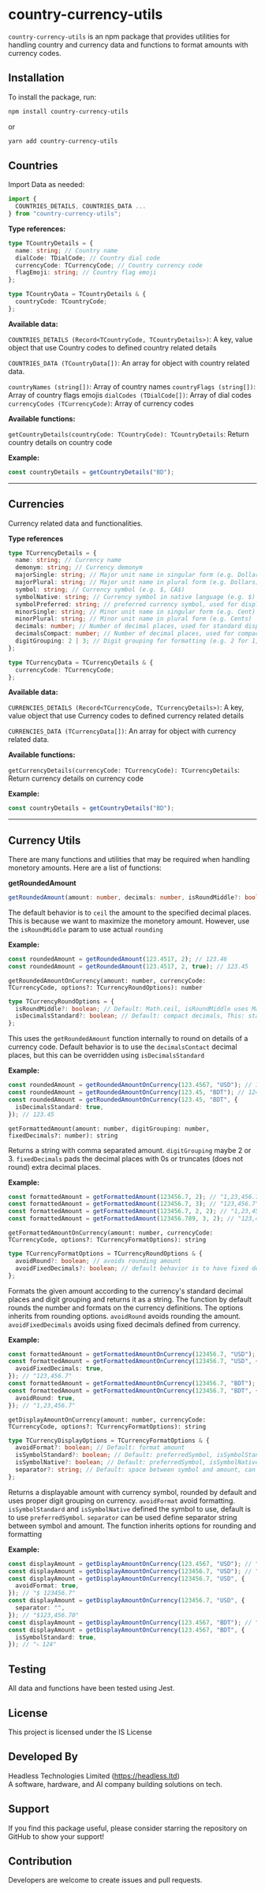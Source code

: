 # country-currency-utils

`country-currency-utils` is an npm package that provides utilities for handling country and currency data and functions to format amounts with currency codes.

## Installation

To install the package, run:

```bash
npm install country-currency-utils
```

or

```bash
yarn add country-currency-utils
```

## Countries

Import Data as needed:

```typescript
import {
  COUNTRIES_DETAILS, COUNTRIES_DATA ...
} from "country-currency-utils";
```

**Type references:**

```typescript
type TCountryDetails = {
  name: string; // Country name
  dialCode: TDialCode; // Country dial code
  currencyCode: TCurrencyCode; // Country currency code
  flagEmoji: string; // Country flag emoji
};

type TCountryData = TCountryDetails & {
  countryCode: TCountryCode;
};
```

**Available data:**

`COUNTRIES_DETAILS (Record<TCountryCode, TCountryDetails>)`: A key, value object that use Country codes to defined country related details

`COUNTRIES_DATA (TCountryData[])`: An array for object with country related data.

`countryNames (string[])`: Array of country names
`countryFlags (string[])`: Array of country flags emojis
`dialCodes (TDialCode[])`: Array of dial codes
`currencyCodes (TCurrencyCode)`: Array of currency codes

**Available functions:**

`getCountryDetails(countryCode: TCountryCode): TCountryDetails`: Return country details on country code

**Example:**

```typescript
const countryDetails = getCountryDetails("BD");
```

---

## Currencies

Currency related data and functionalities.

**Type references**

```typescript
type TCurrencyDetails = {
  name: string; // Currency name
  demonym: string; // Currency demonym
  majorSingle: string; // Major unit name in singular form (e.g. Dollar)
  majorPlural: string; // Major unit name in plural form (e.g. Dollars)
  symbol: string; // Currency symbol (e.g. $, CA$)
  symbolNative: string; // Currency symbol in native language (e.g. $)
  symbolPreferred: string; // preferred currency symbol, used for display
  minorSingle: string; // Minor unit name in singular form (e.g. Cent)
  minorPlural: string; // Minor unit name in plural form (e.g. Cents)
  decimals: number; // Number of decimal places, used for standard display
  decimalsCompact: number; // Number of decimal places, used for compact display
  digitGrouping: 2 | 3; // Digit grouping for formatting (e.g. 2 for 1,00,000, 3 for 100,000)
};

type TCurrencyData = TCurrencyDetails & {
  currencyCode: TCurrencyCode;
};
```

**Available data:**

`CURRENCIES_DETAILS (Record<TCurrencyCode, TCurrencyDetails>)`: A key, value object that use Currency codes to defined currency related details

`CURRENCIES_DATA (TCurrencyData[])`: An array for object with currency related data.

**Available functions:**

`getCurrencyDetails(currencyCode: TCurrencyCode): TCurrencyDetails`: Return currency details on currency code

**Example:**

```typescript
const countryDetails = getCountryDetails("BD");
```

---

## Currency Utils

There are many functions and utilities that may be required when handling monetory amounts.
Here are a list of functions:

**getRoundedAmount**

```typescript
getRoundedAmount(amount: number, decimals: number, isRoundMiddle?: boolean): number
```

The default behavior is to `ceil` the amount to the specified decimal places. This is because we want to maximize the monetory amount. However, use the `isRoundMiddle` param to use actual `rounding`

**Example:**

```typescript
const roundedAmount = getRoundedAmount(123.4517, 2); // 123.46
const roundedAmount = getRoundedAmount(123.4517, 2, true); // 123.45
```

`getRoundedAmountOnCurrency(amount: number, currencyCode: TCurrencyCode, options?: TCurrencyRoundOptions): number`

```typescript
type TCurrencyRoundOptions = {
  isRoundMiddle?: boolean; // Default: Math.ceil, isRoundMiddle uses Math.round
  isDecimalsStandard?: boolean; // Default: compact decimals, This: standard decimals
};
```

This uses the `getRoundedAmount` function internally to round on details of a currency code. Default behavior is to use the `decimalsContact` decimal places, but this can be overridden using `isDecimalsStandard`

**Example:**

```typescript
const roundedAmount = getRoundedAmountOnCurrency(123.4567, "USD"); // 123.46
const roundedAmount = getRoundedAmountOnCurrency(123.45, "BDT"); // 124
const roundedAmount = getRoundedAmountOnCurrency(123.45, "BDT", {
  isDecimalsStandard: true,
}); // 123.45
```

`getFormattedAmount(amount: number, digitGrouping: number, fixedDecimals?: number): string`

Returns a string with comma separated amount. `digitGrouping` maybe 2 or 3. `fixedDecimals` pads the decimal places with 0s or truncates (does not round) extra decimal places.

**Example:**

```typescript
const formattedAmount = getFormattedAmount(123456.7, 2); // "1,23,456.7"
const formattedAmount = getFormattedAmount(123456.7, 3); // "123,456.7"
const formattedAmount = getFormattedAmount(123456.7, 2, 2); // "1,23,456.70"
const formattedAmount = getFormattedAmount(123456.789, 3, 2); // "123,456.78"
```

`getFormattedAmountOnCurrency(amount: number, currencyCode: TCurrencyCode, options?: TCurrencyFormatOptions): string`

```typescript
type TCurrencyFormatOptions = TCurrencyRoundOptions & {
  avoidRound?: boolean; // avoids rounding amount
  avoidFixedDecimals?: boolean; // default behavior is to have fixed decimals
};
```

Formats the given amount according to the currency's standard decimal places and digit grouping and returns it as a string. The function by default rounds the number and formats on the currency definitions. The options inherits from rounding options. `avoidRound` avoids rounding the amount. `avoidFixedDecimals` avoids using fixed decimals defined from currency.

**Example:**

```typescript
const formattedAmount = getFormattedAmountOnCurrency(123456.7, "USD"); // "123,456.70"
const formattedAmount = getFormattedAmountOnCurrency(123456.7, "USD", {
  avoidFixedDecimals: true,
}); // "123,456.7"
const formattedAmount = getFormattedAmountOnCurrency(123456.7, "BDT"); // "1,23,457"
const formattedAmount = getFormattedAmountOnCurrency(123456.7, "BDT", {
  avoidRound: true,
}); // "1,23,456.7"
```

`getDisplayAmountOnCurrency(amount: number, currencyCode: TCurrencyCode, options?: TCurrencyFormatOptions): string`

```typescript
type TCurrencyDisplayOptions = TCurrencyFormatOptions & {
  avoidFormat?: boolean; // Default: format amount
  isSymbolStandard?: boolean; // Default: preferredSymbol, isSymbolStandard: standard symbol
  isSymbolNative?: boolean; // Default: preferredSymbol, isSymbolNative: symbolNative
  separator?: string; // Default: space between symbol and amount, can be changed
};
```

Returns a displayable amount with currency symbol, rounded by default and uses proper digit grouping on currency. `avoidFormat` avoid formatting. `isSymbolStandard` and `isSymbolNative` defined the symbol to use, default is to use `preferredSymbol`. `separator` can be used define separator string between symbol and amount. The function inherits options for rounding and formatting

**Example:**

```typescript
const displayAmount = getDisplayAmountOnCurrency(123.4567, "USD"); // "$ 123.46"
const displayAmount = getDisplayAmountOnCurrency(123456.7, "USD"); // "$ 123,456.70"
const displayAmount = getDisplayAmountOnCurrency(123456.7, "USD", {
  avoidFormat: true,
}); // "$ 123456.7"
const displayAmount = getDisplayAmountOnCurrency(123456.7, "USD", {
  separator: "",
}); // "$123,456.70"
const displayAmount = getDisplayAmountOnCurrency(123.4567, "BDT"); // "Tk 124"
const displayAmount = getDisplayAmountOnCurrency(123.4567, "BDT", {
  isSymbolStandard: true,
}); // "৳ 124"
```

## Testing

All data and functions have been tested using Jest.

## License

This project is licensed under the IS License

## Developed By

Headless Technologies Limited (https://headless.ltd)  
A software, hardware, and AI company building solutions on tech.

## Support

If you find this package useful, please consider starring the repository on GitHub to show your support!

## Contribution

Developers are welcome to create issues and pull requests.

